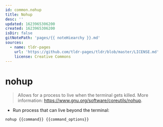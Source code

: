 ```yaml
---
id: common.nohup
title: Nohup
desc: ''
updated: 1623965306200
created: 1623965306200
isDir: false
gitNotePath: 'pages/{{ noteHiearchy }}.md'
sources:
  - name: tldr-pages
    url: 'https://github.com/tldr-pages/tldr/blob/master/LICENSE.md'
    license: Creative Commons
---
```

# nohup

> Allows for a process to live when the terminal gets killed.
> More information: <https://www.gnu.org/software/coreutils/nohup>.

- Run process that can live beyond the terminal:

`nohup {{command}} {{command_options}}`


